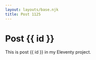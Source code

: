 ```yaml
---
layout: layouts/base.njk
title: Post 1125
---
```


# Post {{ id }}

This is post {{ id }} in my Eleventy project.
